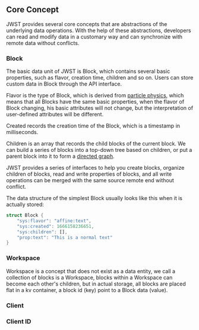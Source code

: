 ## Core Concept

JWST provides several core concepts that are abstractions of the underlying data operations. With the help of these abstractions, developers can read and modify data in a customary way and can synchronize with remote data without conflicts.

### Block

The basic data unit of JWST is Block, which contains several basic properties, such as flavor, creation time, children and so on. Users can store custom data in Block through the API interface.

Flavor is the type of Block, which is derived from [particle physics](<https://en.wikipedia.org/wiki/Flavour_(particle_physics)>), which means that all Blocks have the same basic properties, when the flavor of Block changing, his basic attributes will not change, but the interpretation of user-defined attributes will be different.

Created records the creation time of the Block, which is a timestamp in milliseconds.

Children is an array that records the child blocks of the current block. We can build a series of blocks into a top-down tree based on children, or put a parent block into it to form a [directed graph](https://en.wikipedia.org/wiki/Directed_graph).

JWST provides a series of interfaces to help you create blocks, organize children of blocks, read and write properties of blocks, and all write operations can be merged with the same source remote end without conflict.

The data structure of the simplest Block usually looks like this when it is actually stored:

```rust
struct Block {
    "sys:flavor": "affine:text",
    "sys:created": 1666158236651,
    "sys:children": [],
    "prop:text": "This is a normal text"
}
```

### Workspace

Workspace is a concept that does not exist as a data entity, we call a collection of blocks is a Workspace, blocks within a Workspace can become each other's children, but in actual storage, all blocks are placed flat in a kv container, a block id (key) point to a Block data (value).

### Client

### Client ID
